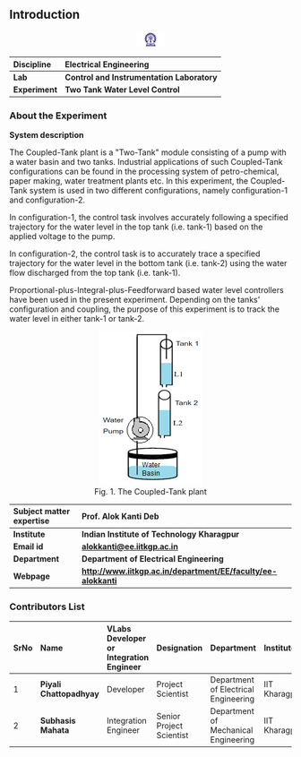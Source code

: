 ## Introduction

<div align="center">
<img src="experiment/images/iitkgp.png" width="10%">
</div>

<b>Discipline | <b> Electrical Engineering 
:--|:--|
<b> Lab | <b> **Control and Instrumentation Laboratory**
<b> Experiment|     <b> **Two Tank Water Level Control**


### About the Experiment 
**System description**

The Coupled-Tank plant is a "Two-Tank" module consisting of a pump with a water basin and two tanks. Industrial applications of such Coupled-Tank configurations
can be found in the processing system of petro-chemical, paper making, water treatment plants etc. In this experiment, the Coupled-Tank system is used in two different
configurations, namely configuration-1 and configuration-2.<br/>

In configuration-1, the control task involves accurately following a specified trajectory for the water level in the top tank (i.e. tank-1)
based on the applied voltage to the pump.<br/>

In configuration-2, the control task is to accurately trace a specified trajectory for the water level in the bottom tank (i.e. tank-2) using the water flow discharged from the top tank (i.e. tank-1).

Proportional-plus-Integral-plus-Feedforward based water level controllers have been used in the present experiment. Depending on the tanks’ configuration and coupling,
the purpose of this experiment is to track the water level in either tank-1 or tank-2.
<br>			  

<div align="center">
<img class="img-fluid"  src="./experiment/images/t1.png" alt=""><br>
<figcaption >Fig. 1. The Coupled-Tank plant </figcaption>
</div>

<b>Subject matter expertise | <b> **Prof. Alok Kanti Deb**
:--|:--|
<b> Institute | <b>  **Indian Institute of Technology Kharagpur**
<b> Email id|     <b>  **alokkanti@ee.iitkgp.ac.in**
<b> Department |  **Department of Electrical Engineering**
<b>Webpage| <b> http://www.iitkgp.ac.in/department/EE/faculty/ee-alokkanti

### Contributors List

SrNo | Name | VLabs Developer or Integration Engineer | Designation | Department| Institute
:--|:--|:--|:--|:--|:--|
1 | **Piyali Chattopadhyay** | Developer | Project Scientist | Department of Electrical Engineering | IIT Kharagpur | 
2 | **Subhasis Mahata** | Integration Engineer | Senior Project Scientist | Department of Mechanical Engineering | IIT Kharagpur |
